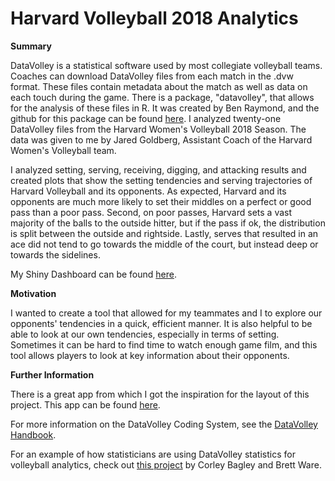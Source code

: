 # Harvard Volleyball 2018 Analytics

**Summary**

DataVolley is a statistical software used by most collegiate volleyball teams. Coaches can download DataVolley files from each match in the .dvw format. These files contain metadata about the match as well as data on each touch during the game. There is a package, "datavolley", that allows for the analysis of these files in R. It was created by Ben Raymond, and the github for this package can be found [here](https://github.com/raymondben/datavolley). I analyzed twenty-one DataVolley files from the Harvard Women's Volleyball 2018 Season. The data was given to me by Jared Goldberg, Assistant Coach of the Harvard Women's Volleyball team. 

I analyzed setting, serving, receiving, digging, and attacking results and created plots that show the setting tendencies and serving trajectories of Harvard Volleyball and its opponents. As expected, Harvard and its opponents are much more likely to set their middles on a perfect or good pass than a poor pass. Second, on poor passes, Harvard sets a vast majority of the balls to the outside hitter, but if the pass if ok, the distribution is split between the outside and rightside. Lastly, serves that resulted in an ace did not tend to go towards the middle of the court, but instead deep or towards the sidelines. 

My Shiny Dashboard can be found [here](https://maclainefields.shinyapps.io/Gov_1005_Final_Project/).

**Motivation**

I wanted to create a tool that allowed for my teammates and I to explore our opponents' tendencies in a quick, efficient manner. It is also helpful to be able to look at our own tendencies, especially in terms of setting. Sometimes it can be hard to find time to watch enough game film, and this tool allows players to look at key information about their opponents.

**Further Information**

There is a great app from which I got the inspiration for the layout of this project. This app can be found [here](https://apps.untan.gl/dvrr/.).

For more information on the DataVolley Coding System, see the [DataVolley Handbook](http://users.jyu.fi/~tukamikk/tilastot/tiedostoja/DVWin2007_HandBook.PDF).

For an example of how statisticians are using DataVolley statistics for volleyball analytics, check out [this project](http://www.sloansportsconference.com/wp-content/uploads/2017/02/1481.pdf) by Corley Bagley and Brett Ware. 


